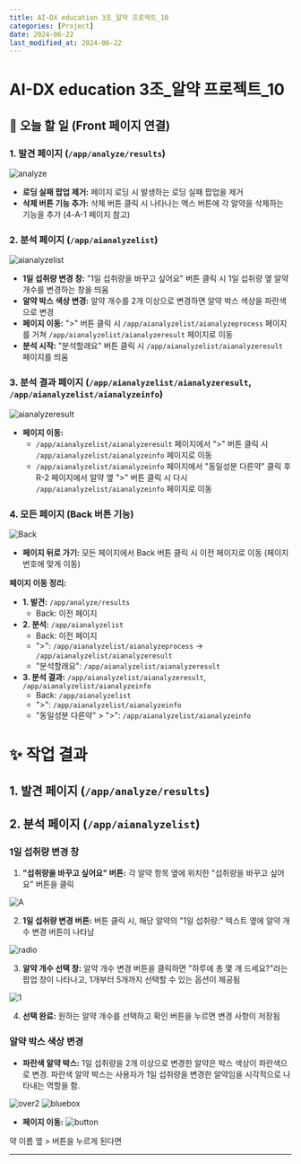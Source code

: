 ```yaml
---
title: AI-DX education 3조_알약 프로젝트_10
categories: [Project] 
date: 2024-06-22
last_modified_at: 2024-06-22
---
```

# AI-DX education 3조_알약 프로젝트_10

## 🎯 오늘 할 일 (Front 페이지 연결)

### 1. 발견 페이지 (`/app/analyze/results`)
![analyze](https://github.com/yyeongha/yyeongha.github.io/blob/main/assets/img/favicons/2024-06-22-img/analyze.png?raw=true)

* **로딩 실패 팝업 제거:** 페이지 로딩 시 발생하는 로딩 실패 팝업을 제거
* **삭제 버튼 기능 추가:** 삭제 버튼 클릭 시 나타나는 엑스 버튼에 각 알약을 삭제하는 기능을 추가 (4-A-1 페이지 참고)

### 2. 분석 페이지 (`/app/aianalyzelist`)
![aianalyzelist](https://github.com/yyeongha/yyeongha.github.io/blob/main/assets/img/favicons/2024-06-22-img/aianalyzelist.png?raw=true)

* **1일 섭취량 변경 창:** "1일 섭취량을 바꾸고 싶어요" 버튼 클릭 시 1일 섭취량 옆 알약 개수를 변경하는 창을 띄움
* **알약 박스 색상 변경:** 알약 개수를 2개 이상으로 변경하면 알약 박스 색상을 파란색으로 변경
* **페이지 이동:** ">" 버튼 클릭 시 `/app/aianalyzelist/aianalyzeprocess` 페이지를 거쳐 `/app/aianalyzelist/aianalyzeresult` 페이지로 이동
* **분석 시작:** "분석할래요" 버튼 클릭 시 `/app/aianalyzelist/aianalyzeresult` 페이지를 띄움

### 3. 분석 결과 페이지 (`/app/aianalyzelist/aianalyzeresult`, `/app/aianalyzelist/aianalyzeinfo`)
![aianalyzeresult](https://github.com/yyeongha/yyeongha.github.io/blob/main/assets/img/favicons/2024-06-22-img/aianalyzeresult.png?raw=true)

* **페이지 이동:**
    * `/app/aianalyzelist/aianalyzeresult` 페이지에서 ">" 버튼 클릭 시 `/app/aianalyzelist/aianalyzeinfo` 페이지로 이동
    * `/app/aianalyzelist/aianalyzeinfo` 페이지에서 "동일성분 다른약" 클릭 후 R-2 페이지에서 알약 옆 ">" 버튼 클릭 시 다시 `/app/aianalyzelist/aianalyzeinfo` 페이지로 이동

### 4. 모든 페이지 (Back 버튼 기능)
![Back](https://github.com/yyeongha/yyeongha.github.io/blob/main/assets/img/favicons/2024-06-22-img/back.png?raw=true)

* **페이지 뒤로 가기:** 모든 페이지에서 Back 버튼 클릭 시 이전 페이지로 이동 (페이지 번호에 맞게 이동)

**페이지 이동 정리:**

* **1. 발견:** `/app/analyze/results`
    * Back: 이전 페이지
* **2. 분석:** `/app/aianalyzelist`
    * Back: 이전 페이지
    * ">": `/app/aianalyzelist/aianalyzeprocess` -> `/app/aianalyzelist/aianalyzeresult`
    * "분석할래요": `/app/aianalyzelist/aianalyzeresult`
* **3. 분석 결과:** `/app/aianalyzelist/aianalyzeresult`, `/app/aianalyzelist/aianalyzeinfo`
    * Back: `/app/aianalyzelist`
    * ">": `/app/aianalyzelist/aianalyzeinfo`
    * "동일성분 다른약" > ">": `/app/aianalyzelist/aianalyzeinfo`


# ✨ 작업 결과
## 1. 발견 페이지 (`/app/analyze/results`)


## 2. 분석 페이지 (`/app/aianalyzelist`)
### 1일 섭취량 변경 창

1. **"섭취량을 바꾸고 싶어요" 버튼:** 각 알약 항목 옆에 위치한 "섭취량을 바꾸고 싶어요" 버튼을 클릭

![A](https://github.com/yyeongha/yyeongha.github.io/blob/main/assets/img/favicons/2024-06-22-img/A.png?raw=true)

2. **1일 섭취량 변경 버튼:** 버튼 클릭 시, 해당 알약의 "1일 섭취량:" 텍스트 옆에 알약 개수 변경 버튼이 나타남

![radio](https://github.com/yyeongha/yyeongha.github.io/blob/main/assets/img/favicons/2024-06-22-img/radio.png?raw=true)

3. **알약 개수 선택 창:** 알약 개수 변경 버튼을 클릭하면 "하루에 총 몇 개 드세요?"라는 팝업 창이 나타나고, 1개부터 5개까지 선택할 수 있는 옵션이 제공됨

![1](https://github.com/yyeongha/yyeongha.github.io/blob/main/assets/img/favicons/2024-06-22-img/1.png?raw=true)

4. **선택 완료:** 원하는 알약 개수를 선택하고 확인 버튼을 누르면 변경 사항이 저장됨

### 알약 박스 색상 변경

* **파란색 알약 박스:** 1일 섭취량을 2개 이상으로 변경한 알약은 박스 색상이 파란색으로 변경. 파란색 알약 박스는 사용자가 1일 섭취량을 변경한 알약임을 시각적으로 나타내는 역할을 함. 

![over2](https://github.com/yyeongha/yyeongha.github.io/blob/main/assets/img/favicons/2024-06-22-img/over2.png?raw=true)
![bluebox](https://github.com/yyeongha/yyeongha.github.io/blob/main/assets/img/favicons/2024-06-22-img/bluebox.png?raw=true)



* **페이지 이동:**
![button](https://github.com/yyeongha/yyeongha.github.io/blob/main/assets/img/favicons/2024-06-22-img/button.png?raw=true)

약 이름 옆 > 버튼을 누르게 된다면 









---